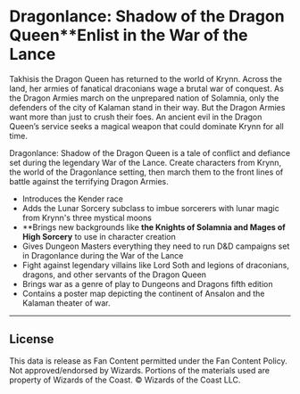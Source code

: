# Dragonlance: Shadow of the Dragon Queen**Enlist in the War of the Lance

Takhisis the Dragon Queen has returned to the world of Krynn. Across the land, her armies of fanatical draconians wage a brutal war of conquest. As the Dragon Armies march on the unprepared nation of Solamnia, only the defenders of the city of Kalaman stand in their way. But the Dragon Armies want more than just to crush their foes. An ancient evil in the Dragon Queen’s service seeks a magical weapon that could dominate Krynn for all time.

Dragonlance: Shadow of the Dragon Queen is a tale of conflict and defiance set during the legendary War of the Lance. Create characters from Krynn, the world of the Dragonlance setting, then march them to the front lines of battle against the terrifying Dragon Armies.

- Introduces the Kender race
- Adds the Lunar Sorcery subclass to imbue sorcerers with lunar magic from Krynn's three mystical moons
- **Brings new backgrounds like **the Knights of Solamnia and Mages of High Sorcery** to use in character creation
- Gives Dungeon Masters everything they need to run D&D campaigns set in Dragonlance during the War of the Lance
- Fight against legendary villains like Lord Soth and legions of draconians, dragons, and other servants of the Dragon Queen
- Brings war as a genre of play to Dungeons and Dragons fifth edition
- Contains a poster map depicting the continent of Ansalon and the Kalaman theater of war.

---

## License

This data is release as Fan Content permitted under the Fan Content Policy. Not approved/endorsed by Wizards. Portions of the materials used are property of Wizards of the Coast. © Wizards of the Coast LLC.
